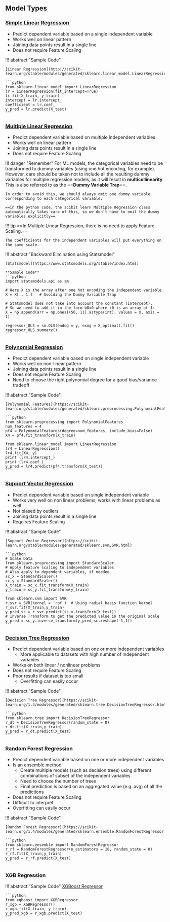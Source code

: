 ## Model Types
### [Simple Linear Regression](../stats-reg/#simple-linear-regression-model)

- Predict dependent variable based on a single independent variable
- Works well on linear pattern
- Joining data points result in a single line
- Does not require Feature Scaling

!!! abstract "Sample Code"

    [Linear Regression](http://scikit-learn.org/stable/modules/generated/sklearn.linear_model.LinearRegression.html)

    ```python
    from sklearn.linear_model import LinearRegression
    lr = LinearRegression(fit_intercept=True)
    lr.fit(X_train, y_train)
    intercept = lr.intercept_
    coefficient = lr.coef_
    y_pred = lr.predict(X_test)
    ```

### [Multiple Linear Regression](../stats-reg/#multiple-linear-regression-model)

- Predict dependent variable based on multiple independent variables
- Works well on linear pattern
- Joining data points result in a single line
- Does not require Feature Scaling

!!! danger "Remember"
    For ML models, the categorical variables need to be transformed to dummy variables (using one hot encoding, for example). However, care should be taken not to include all the resulting dummy variables for multiple regression models, as it will result in **multicollinearity**. This is also referred to as the ==**Dummy Variable Trap**==. 

    In order to avoid this, we should always omit one dummy variable corresponding to each categorical variable.

    ==In the python code, the scikit learn Multiple Regression class automatically takes care of this, so we don't have to omit the dummy variables explicitly==

!!! tip
    ==In Multiple Linear Regression, there is no need to apply Feature Scaling.== 
    
    The coefficients for the independent variables will put everything on the same scale.

!!! abstract "Backward Elimination using Statsmodel"

    [Statsmodel](https://www.statsmodels.org/stable/index.html)

    **Sample Code**
    ```python
    import statsmodels.api as sm

    # Here X is the array after one hot encoding the independent variable
    X = X[:, 1:]   # Avoiding the Dummy Variable Trap

    # Statsmodel does not take into account the constant (intercept).
    # So we need to add it in the form b0x0 where x0 is an array of 1s
    X = np.append(arr = np.ones((50, 1)).astype(int), values = X, axis = 1)

    regressor_OLS = sm.OLS(endog = y, exog = X_optimal).fit()
    regressor_OLS.summary()
    ```

### [Polynomial Regression](../stats-reg/#polynomial-regression-model)

- Predict dependent variable based on single independent variable
- Works well on non-linear pattern
- Joining data points result in a single line
- Does not require Feature Scaling
- Need to choose the right polynomial degree for a good bias/variance tradeoff

!!! abstract "Sample Code"

    [Polynomial Features](https://scikit-learn.org/stable/modules/generated/sklearn.preprocessing.PolynomialFeatures.html)

    ```python
    from sklearn.preprocessing import PolynomialFeatures
    num_features = 4
    pf4 = PolynomialFeatures(degree=num_features, include_bias=False)
    X4 = pf4.fit_transform(X_train)

    from sklearn.linear_model import LinearRegression
    lr4 = LinearRegression()
    lr4.fit(X4, y)
    print (lr4.intercept_)
    print (lr4.coef_)
    y_pred = lr4.predict(pf4.transform(X_test))
    ```

### [Support Vector Regression](../stats-reg/#support-vector-regression-model)

- Predict dependent variable based on single independent variable
- Works very well on non linear problems; works with linear problems as well
- Not biased by outliers
- Joining data points result in a single line
- Requires Feature Scaling

!!! abstract "Sample Code"

    [Support Vector Regressor](https://scikit-learn.org/stable/modules/generated/sklearn.svm.SVR.html)

    ```python
    # Scale Data
    from sklearn.preprocessing import StandardScaler
    # Apply feature scaling to independent variables
    # Also apply to dependent variables, if needed
    sc_x = StandardScaler()
    sc_y = StandardScaler()
    X_train = sc_x.fit_transform(X_train)
    y_train = sc_y.fit_transform(y_train)

    from sklearn.svm import SVR
    r_svr = SVR(kernel = 'rbf')  # Using radial basis function kernel
    r_svr.fit(X_train,y_train)
    y_pred_sc = r_svr.predict(sc_x.transform(X_test))
    # Inverse Transform to get the predicted value in the original scale
    y_pred = sc_y.inverse_transform(y_pred_sc.reshape(-1,1))
    ```

### [Decision Tree Regression](../stats-reg/#decision-tree-regression)

- Predict dependent variable based on one or more independent variables
    - More applicable to datasets with high number of independent variables
- Works on both linear / nonlinear problems
- Does not require Feature Scaling
- Poor results if dataset is too small
    - Overfitting can easily occur

!!! abstract "Sample Code"

    [Decision Tree Regressor](https://scikit-learn.org/1.4/modules/generated/sklearn.tree.DecisionTreeRegressor.html)

    ```python
    from sklearn.tree import DecisionTreeRegressor
    r_dt = DecisionTreeRegressor(random_state = 0)
    r_dt.fit(X_train,y_train)
    y_pred = r_dt.predict(X_test)
    ```

### Random Forest Regression

- Predict dependent variable based on one or more independent variables
- Is an ensemble method
    - Create multiple models (such as decision trees) using different combinations of subset of the independent variables
    - Need to choose the number of trees
    - Final prediction is based on an aggregated value (e.g. avg) of all the predictions
- Does not require Feature Scaling
- Difficult to interpret
- Overfitting can easily occur

!!! abstract "Sample Code"

    [Random Forest Regressor](https://scikit-learn.org/1.4/modules/generated/sklearn.ensemble.RandomForestRegressor.html)

    ```python
    from sklearn.ensemble import RandomForestRegressor
    r_rf = RandomForestRegressor(n_estimators = 10, random_state = 0)
    r_rf.fit(X_train,y_train)
    y_pred = r_rf.predict(X_test)
    ```

### XGB Regression

!!! abstract "Sample Code"
    [XGBoost Regressor](https://xgboost.readthedocs.io/en/stable/python/python_api.html#xgboost.XGBRegressor)

    ```python
    from xgboost import XGBRegressor
    r_xgb = XGBRegressor()
    r_xgb.fit(X_train, y_train)
    y_pred_xgb = r_xgb.predict(X_test)
    ```